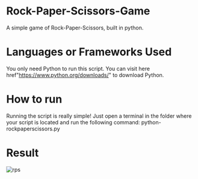 # Rock-Paper-Scissors-Game
A simple game of Rock-Paper-Scissors, built in python.

# Languages or Frameworks Used
You only need Python to run this script. You can visit here href"https://www.python.org/downloads/" to download Python.

# How to run
Running the script is really simple! Just open a terminal in the folder where your script is located and run the following command:
 python- rockpaperscissors.py
 
# Result
![rps](https://user-images.githubusercontent.com/79656394/147822180-3f526f9d-408c-49a2-b95f-e4ecc5914764.png)
